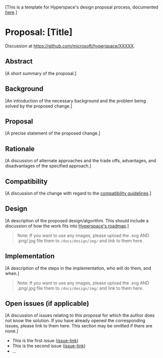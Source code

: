 [This is a template for Hyperspace's design proposal process, documented [here](../../CONTRIBUTING.md).]

# Proposal: [Title]

Discussion at https://github.com/microsoft/hyperspace/XXXXX.

## Abstract

[A short summary of the proposal.]

## Background

[An introduction of the necessary background and the problem being solved by the proposed change.]

## Proposal

[A precise statement of the proposed change.]

## Rationale

[A discussion of alternate approaches and the trade offs, advantages, and disadvantages of the specified approach.]

## Compatibility

[A discussion of the change with regard to the
[compatibility guidelines](../../COMPATIBILITY.md).]

## Design

[A description of the proposed design/algorithm. This should include a discussion of how the work fits 
into [Hyperspace's roadmap](../ROADMAP.md).]

> Note: If you want to use any images, please upload the .svg AND .png/.jpg file them to `/docs/design/img/` and link to them here.

## Implementation

[A description of the steps in the implementation, who will do them, and when.]

> Note: If you want to use any images, please upload the .svg AND .png/.jpg file them to `/docs/design/img/` and link to them here.

## Open issues (if applicable)

[A discussion of issues relating to this proposal for which the author does not
know the solution. If you have already opened the corresponding issues, please link
to them here. This section may be omitted if there are none.]

  - This is the first issue ([issue-link]())
  - This is the second issue ([issue-link]())
  - ...
